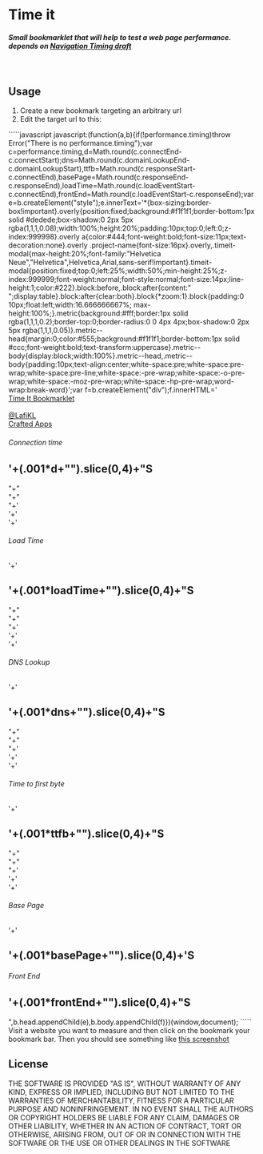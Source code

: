 Time it
======

<h5>Small bookmarklet that will help to test a web page performance. depends on <a href="https://dvcs.w3.org/hg/webperf/raw-file/tip/specs/NavigationTiming/Overview.html">Navigation Timing draft</a></h5>


<br >

Usage
--------
<ol>
  <li>Create a new bookmark targeting an arbitrary url</li>
  <li>Edit the target url to this:</li>
</ol>
`````javascript
javascript:(function(a,b){if(!performance.timing)throw Error("There is no performance.timing");var c=performance.timing,d=Math.round(c.connectEnd-c.connectStart);dns=Math.round(c.domainLookupEnd-c.domainLookupStart),ttfb=Math.round(c.responseStart-c.connectEnd),basePage=Math.round(c.responseEnd-c.responseEnd),loadTime=Math.round(c.loadEventStart-c.connectEnd),frontEnd=Math.round(c.loadEventStart-c.responseEnd);var e=b.createElement("style");e.innerText='*{box-sizing:border-box!important}.overly{position:fixed;background:#f1f1f1;border-bottom:1px solid #dedede;box-shadow:0 2px 5px rgba(1,1,1,0.08);width:100%;height:20%;padding:10px;top:0;left:0;z-index:999998}.overly a{color:#444;font-weight:bold;font-size:11px;text-decoration:none}.overly .project-name{font-size:16px}.overly,.timeit-modal{max-height:20%;font-family:"Helvetica Neue","Helvetica",Helvetica,Arial,sans-serif!important}.timeit-modal{position:fixed;top:0;left:25%;width:50%;min-height:25%;z-index:999999;font-weight:normal;font-style:normal;font-size:14px;line-height:1;color:#222}.block:before,.block:after{content:" ";display:table}.block:after{clear:both}.block{*zoom:1}.block{padding:0 10px;float:left;width:16.666666667%; max-height:100%;}.metric{background:#fff;border:1px solid rgba(1,1,1,0.2);border-top:0;border-radius:0 0 4px 4px;box-shadow:0 2px 5px rgba(1,1,1,0.05)}.metric--head{margin:0;color:#555;background:#f1f1f1;border-bottom:1px solid #ccc;font-weight:bold;text-transform:uppercase}.metric--body{display:block;width:100%}.metric--head,.metric--body{padding:10px;text-align:center;white-space:pre;white-space:pre-wrap;white-space:pre-line;white-space:-pre-wrap;white-space:-o-pre-wrap;white-space:-moz-pre-wrap;white-space:-hp-pre-wrap;word-wrap:break-word}';var f=b.createElement("div");f.innerHTML='<div class="overly"><a class="project-name" href="http://lafilab.com/timeit">Time It Bookmarklet</a><br><br><a href="http://lafilab.com">@LafiKL</a><br><a href="http://crafted-apps.com">Crafted Apps</a></div><div class="timeit-modal"><div class="block"><div class="metric"><h6 class="metric--head">Connection time</h6><h2 class="metric--body">'+(.001*d+"").slice(0,4)+"S</h2>"+"</div>"+"</div>"+'<div class="block">'+'<div class="metric">'+'<h6 class="metric--head">Load Time</h6>'+'<h2 class="metric--body">'+(.001*loadTime+"").slice(0,4)+"S</h2>"+"</div>"+"</div>"+'<div class="block">'+'<div class="metric">'+'<h6 class="metric--head">DNS Lookup</h6>'+'<h2 class="metric--body">'+(.001*dns+"").slice(0,4)+"S</h2>"+"</div>"+"</div>"+'<div class="block">'+'<div class="metric">'+'<h6 class="metric--head">Time to first byte</h6>'+'<h2 class="metric--body">'+(.001*ttfb+"").slice(0,4)+"S</h2>"+"</div>"+"</div>"+'<div class="block">'+'<div class="metric">'+'<h6 class="metric--head">Base Page</h6>'+'<h2 class="metric--body">'+(.001*basePage+"").slice(0,4)+'S</h2></div></div><div class="block"><div class="metric"><h6 class="metric--head">Front End</h6><h2 class="metric--body">'+(.001*frontEnd+"").slice(0,4)+"S</h2></div></div></div>",b.head.appendChild(e),b.body.appendChild(f)})(window,document);
`````
Visit a website you want to measure and then click on the bookmark your bookmark bar.
Then you should see something like <a href="http://d.pr/i/cmPv">this screenshot</a>


License
--------
THE SOFTWARE IS PROVIDED "AS IS", WITHOUT WARRANTY OF ANY KIND, EXPRESS OR
IMPLIED, INCLUDING BUT NOT LIMITED TO THE WARRANTIES OF MERCHANTABILITY,
FITNESS FOR A PARTICULAR PURPOSE AND NONINFRINGEMENT. IN NO EVENT SHALL THE
AUTHORS OR COPYRIGHT HOLDERS BE LIABLE FOR ANY CLAIM, DAMAGES OR OTHER
LIABILITY, WHETHER IN AN ACTION OF CONTRACT, TORT OR OTHERWISE, ARISING FROM,
OUT OF OR IN CONNECTION WITH THE SOFTWARE OR THE USE OR OTHER DEALINGS IN
THE SOFTWARE